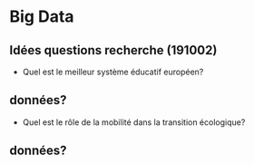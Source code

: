 # Big Data

## Idées questions recherche (191002)
* Quel est le meilleur système éducatif européen?

données?
---
* Quel est le rôle de la mobilité dans la transition écologique?

données?
---
